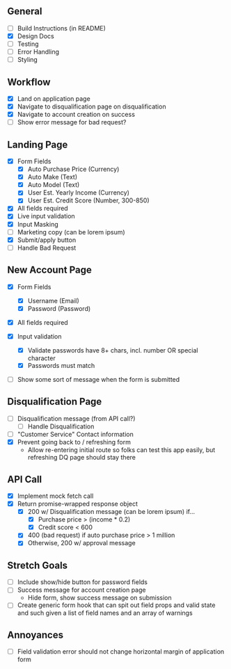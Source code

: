## General
- [ ] Build Instructions (in README)
- [x] Design Docs
- [ ] Testing
- [ ] Error Handling
- [ ] Styling

## Workflow
- [x] Land on application page
- [x] Navigate to disqualification page on disqualification
- [x] Navigate to account creation on success
- [ ] Show error message for bad request?

## Landing Page
- [x] Form Fields
  - [x] Auto Purchase Price (Currency)
  - [x] Auto Make (Text)
  - [x] Auto Model (Text)
  - [x] User Est. Yearly Income (Currency)
  - [x] User Est. Credit Score (Number, 300-850)
- [x] All fields required
- [x] Live input validation
- [x] Input Masking
- [ ] Marketing copy (can be lorem ipsum)
- [x] Submit/apply button
- [ ] Handle Bad Request

## New Account Page
- [x] Form Fields
  - [x] Username (Email)
  - [x] Password (Password)
- [x] All fields required
- [x] Input validation
  - [x] Validate passwords have 8+ chars, incl. number OR special character
  - [x] Passwords must match
- [ ] Show some sort of message when the form is submitted


## Disqualification Page
- [ ] Disqualification message (from API call?)
  - [ ] Handle Disqualification
- [ ] "Customer Service" Contact information
- [x] Prevent going back to / refreshing form
  - Allow re-entering initial route so folks can test this app easily, but refreshing DQ page should stay there

## API Call
- [x] Implement mock fetch call
- [x] Return promise-wrapped response object
  - [x] 200 w/ Disqualification message (can be lorem ipsum) if...
    - [x] Purchase price > (income * 0.2)
    - [x] Credit score < 600
  - [x] 400 (bad request) if auto purchase price > 1 million
  - [x] Otherwise, 200 w/ approval message

## Stretch Goals
- [ ] Include show/hide button for password fields
- [ ] Success message for account creation page
  - Hide form, show success message on submission
- [ ] Create generic form hook that can spit out field props and valid state and such given a list of field names and an array of warnings

## Annoyances
- [ ] Field validation error should not change horizontal margin of application form
